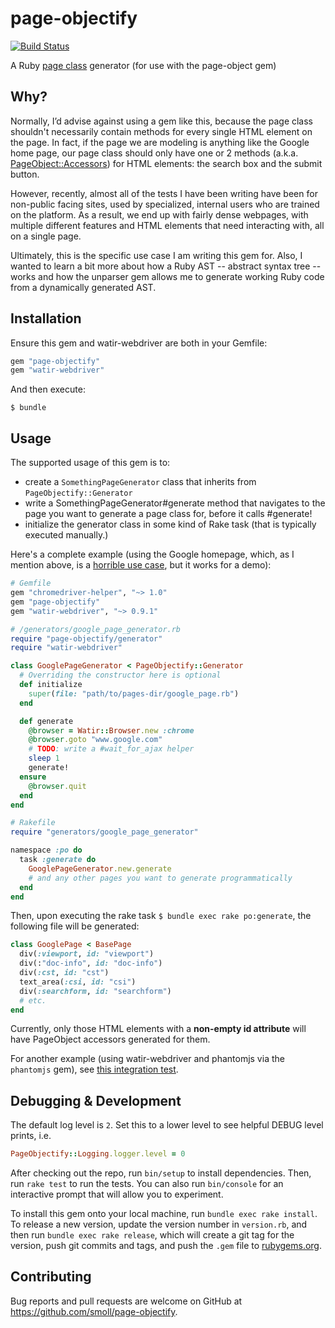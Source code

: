 # page-objectify

[![Build Status](https://travis-ci.org/smoll/page-objectify.svg)](https://travis-ci.org/smoll/page-objectify)

A Ruby [page class](https://github.com/cheezy/page-object/wiki/Get-me-started-right-now!#describe-your-page) generator (for use with the page-object gem)

## Why?

Normally, I’d advise against using a gem like this, because the page class shouldn't necessarily contain methods for every single HTML element on the page. In fact, if the page we are modeling is anything like the Google home page, our page class should only have one or 2 methods (a.k.a. [PageObject::Accessors](http://www.rubydoc.info/github/cheezy/page-object/PageObject/Accessors)) for HTML elements: the search box and the submit button.

However, recently, almost all of the tests I have been writing have been for non-public facing sites, used by specialized, internal users who are trained on the platform. As a result, we end up with fairly dense webpages, with multiple different features and HTML elements that need interacting with, all on a single page.

Ultimately, this is the specific use case I am writing this gem for. Also, I wanted to learn a bit more about how a Ruby AST -- abstract syntax tree -- works and how the unparser gem allows me to generate working Ruby code from a dynamically generated AST.

## Installation

Ensure this gem and watir-webdriver are both in your Gemfile:

```ruby
gem "page-objectify"
gem "watir-webdriver"
```

And then execute:

    $ bundle

## Usage

The supported usage of this gem is to:
* create a `SomethingPageGenerator` class that inherits from `PageObjectify::Generator`
* write a SomethingPageGenerator#generate method that navigates to the page you want to generate a page class for, before it calls #generate!
* initialize the generator class in some kind of Rake task (that is typically executed manually.)

Here's a complete example (using the Google homepage, which, as I mention above, is a [horrible use case](#why), but it works for a demo):

```ruby
# Gemfile
gem "chromedriver-helper", "~> 1.0"
gem "page-objectify"
gem "watir-webdriver", "~> 0.9.1"
```

```ruby
# /generators/google_page_generator.rb
require "page-objectify/generator"
require "watir-webdriver"

class GooglePageGenerator < PageObjectify::Generator
  # Overriding the constructor here is optional
  def initialize
    super(file: "path/to/pages-dir/google_page.rb")
  end

  def generate
    @browser = Watir::Browser.new :chrome
    @browser.goto "www.google.com"
    # TODO: write a #wait_for_ajax helper
    sleep 1
    generate!
  ensure
    @browser.quit
  end
end
```

```ruby
# Rakefile
require "generators/google_page_generator"

namespace :po do
  task :generate do
    GooglePageGenerator.new.generate
    # and any other pages you want to generate programmatically
  end
end
```

Then, upon executing the rake task `$ bundle exec rake po:generate`, the following file will be generated:

```ruby
class GooglePage < BasePage
  div(:viewport, id: "viewport")
  div(:"doc-info", id: "doc-info")
  div(:cst, id: "cst")
  text_area(:csi, id: "csi")
  div(:searchform, id: "searchform")
  # etc.
end
```

Currently, only those HTML elements with a **non-empty id attribute** will have PageObject accessors generated for them.

For another example (using watir-webdriver and phantomjs via the `phantomjs` gem), see [this integration test](features/generator.feature).

## Debugging & Development

The default log level is `2`. Set this to a lower level to see helpful DEBUG level prints, i.e.

```ruby
PageObjectify::Logging.logger.level = 0
```

After checking out the repo, run `bin/setup` to install dependencies. Then, run `rake test` to run the tests. You can also run `bin/console` for an interactive prompt that will allow you to experiment.

To install this gem onto your local machine, run `bundle exec rake install`. To release a new version, update the version number in `version.rb`, and then run `bundle exec rake release`, which will create a git tag for the version, push git commits and tags, and push the `.gem` file to [rubygems.org](https://rubygems.org).

## Contributing

Bug reports and pull requests are welcome on GitHub at https://github.com/smoll/page-objectify.

